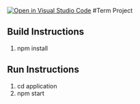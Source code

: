 [![Open in Visual Studio Code](https://classroom.github.com/assets/open-in-vscode-f059dc9a6f8d3a56e377f745f24479a46679e63a5d9fe6f495e02850cd0d8118.svg)](https://classroom.github.com/online_ide?assignment_repo_id=6180358&assignment_repo_type=AssignmentRepo)
#Term Project


## Build Instructions
1. npm install


## Run Instructions
1. cd application
2. npm start
